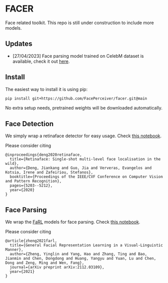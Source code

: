 # FACER

Face related toolkit. This repo is still under construction to include more models.

## Updates

- [27/04/2023] Face parsing model trained on CelebM dataset is available, check it out [here](https://github.com/FacePerceiver/facer/blob/main/samples/face_parsing.ipynb).

## Install

The easiest way to install it is using pip:

```bash
pip install git+https://github.com/FacePerceiver/facer.git@main
```
No extra setup needs, pretrained weights will be downloaded automatically.


## Face Detection

We simply wrap a retinaface detector for easy usage.
Check [this notebook](./samples/face_detect.ipynb).

Please consider citing
```
@inproceedings{deng2020retinaface,
  title={Retinaface: Single-shot multi-level face localisation in the wild},
  author={Deng, Jiankang and Guo, Jia and Ververas, Evangelos and Kotsia, Irene and Zafeiriou, Stefanos},
  booktitle={Proceedings of the IEEE/CVF Conference on Computer Vision and Pattern Recognition},
  pages={5203--5212},
  year={2020}
}
```

## Face Parsing

We wrap the [FaRL](https://github.com/faceperceiver/farl) models for face parsing.
Check [this notebook](./samples/face_parsing.ipynb).

Please consider citing
```
@article{zheng2021farl,
  title={General Facial Representation Learning in a Visual-Linguistic Manner},
  author={Zheng, Yinglin and Yang, Hao and Zhang, Ting and Bao, Jianmin and Chen, Dongdong and Huang, Yangyu and Yuan, Lu and Chen, Dong and Zeng, Ming and Wen, Fang},
  journal={arXiv preprint arXiv:2112.03109},
  year={2021}
}
``` 

